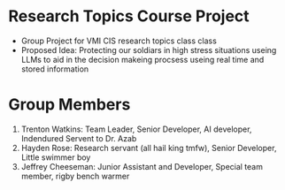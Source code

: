 # Research Topics Course Project
- Group Project for VMI CIS research topics class class
- Proposed Idea: Protecting our soldiars in high stress situations useing LLMs to aid in the decision makeing procsess useing real time and stored information 
# Group Members 
1. Trenton Watkins: Team Leader, Senior Developer, AI developer, Indendured Servent to Dr. Azab
2. Hayden Rose: Research servant (all hail king tmfw), Senior Developer, Little swimmer boy
3. Jeffrey Cheeseman: Junior Assistant and Developer, Special team member, rigby bench warmer
